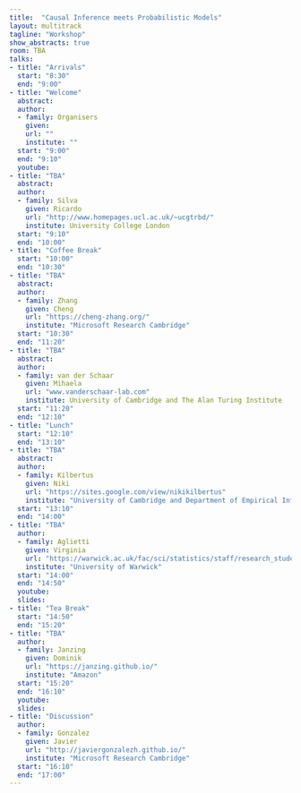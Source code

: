 ```yaml
---
title:  "Causal Inference meets Probabilistic Models"
layout: multitrack
tagline: "Workshop"
show_abstracts: true
room: TBA
talks:
- title: "Arrivals"
  start: "8:30"
  end: "9:00"
- title: "Welcome"    
  abstract:
  author:
  - family: Organisers
    given: 
    url: ""
    institute: ""   
  start: "9:00"
  end: "9:10"
  youtube:
- title: "TBA"
  abstract: 
  author: 
  - family: Silva
    given: Ricardo
    url: "http://www.homepages.ucl.ac.uk/~ucgtrbd/"
    institute: University College London
  start: "9:10"
  end: "10:00"
- title: "Coffee Break"
  start: "10:00"
  end: "10:30"    
- title: "TBA"
  abstract: 
  author:
  - family: Zhang
    given: Cheng
    url: "https://cheng-zhang.org/"
    institute: "Microsoft Research Cambridge"
  start: "10:30"
  end: "11:20"
- title: "TBA"
  abstract: 
  author:
  - family: van der Schaar
    given: Mihaela
    url: "www.vanderschaar-lab.com"
    institute: University of Cambridge and The Alan Turing Institute   
  start: "11:20"
  end: "12:10"
- title: "Lunch"
  start: "12:10"
  end: "13:10"
- title: "TBA"
  abstract: 
  author: 
  - family: Kilbertus
    given: Niki
    url: "https://sites.google.com/view/nikikilbertus"
    institute: "University of Cambridge and Department of Empirical Inference, MPI-IS"
  start: "13:10"
  end: "14:00"
- title: "TBA"
  author:
  - family: Aglietti
    given: Virginia
    url: "https://warwick.ac.uk/fac/sci/statistics/staff/research_students/aglietti/"
    institute: "University of Warwick"
  start: "14:00"
  end: "14:50"
  youtube: 
  slides: 
- title: "Tea Break"
  start: "14:50"
  end: "15:20"
- title: "TBA"
  author:
  - family: Janzing
    given: Dominik
    url: "https://janzing.github.io/"
    institute: "Amazon"
  start: "15:20"
  end: "16:10"
  youtube: 
  slides:  
- title: "Discussion"
  author:
  - family: Gonzalez
    given: Javier
    url: "http://javiergonzalezh.github.io/"
    institute: "Microsoft Research Cambridge"
  start: "16:10"
  end: "17:00"
---
```

